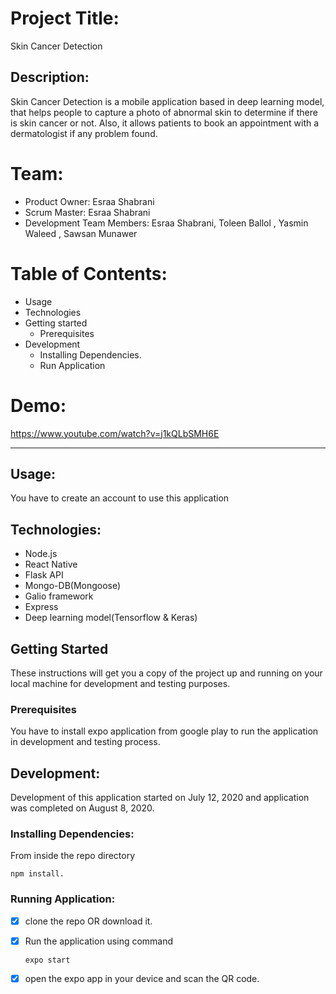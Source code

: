 

# Project Title:

 Skin Cancer Detection

## Description:

Skin Cancer Detection is a mobile application based in deep learning model, that helps people to capture a photo of abnormal skin to determine if there is skin cancer or not. Also, it allows patients to book an appointment with a dermatologist if any problem found.

# Team:
 - Product Owner: Esraa Shabrani
 - Scrum Master: Esraa Shabrani
 - Development Team Members: Esraa Shabrani, Toleen Ballol , Yasmin Waleed , Sawsan Munawer

# Table of Contents:

  - Usage
  - Technologies
  - Getting started
     - Prerequisites
  - Development
     - Installing Dependencies.
     - Run Application

# Demo:

https://www.youtube.com/watch?v=j1kQLbSMH6E  

--------------------------------------------------------------------------------------------------------------------------------------------------------------------    

## Usage:

You have to create an account to use this application 

## Technologies:

   - Node.js
   - React Native
   - Flask API
   - Mongo-DB(Mongoose)
   - Galio framework
   - Express
   - Deep learning model(Tensorflow & Keras)

## Getting Started

These instructions will get you a copy of the project up and running on your local machine for development and testing purposes.

  ### Prerequisites

   You have to install expo application from google play to run the application in development and testing process.

## Development:

  Development of this application started on July 12, 2020 and application was completed on August 8, 2020. 
 ### Installing Dependencies:

  From inside the repo directory 
  ```
  npm install.
  
  ```

  ### Running Application:

  - [x] clone the repo OR download it.
  - [x] Run the application using command
    ```
    expo start 
    ```

  - [x] open the expo app in your device and scan the QR code.



